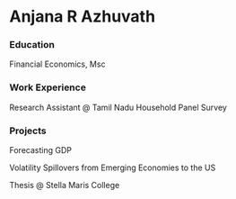 # Anjana R Azhuvath

### Education
Financial Economics, Msc

### Work Experience

Research Assistant @ Tamil Nadu Household Panel Survey

### Projects

Forecasting GDP

Volatility Spillovers from Emerging Economies to the US

Thesis @ Stella Maris College



